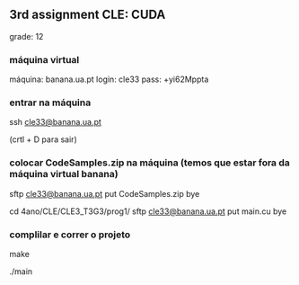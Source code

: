 ## 3rd assignment CLE: CUDA

grade: 12

### máquina virtual

máquina: banana.ua.pt
login: cle33
pass:  +yi62Mppta


### entrar na máquina
ssh cle33@banana.ua.pt

(crtl + D para sair)


### colocar CodeSamples.zip na máquina (temos que estar fora da máquina virtual banana)
sftp cle33@banana.ua.pt
put CodeSamples.zip
bye

cd 4ano/CLE/CLE3_T3G3/prog1/
sftp cle33@banana.ua.pt
put main.cu
bye

### complilar e correr o projeto
make

./main